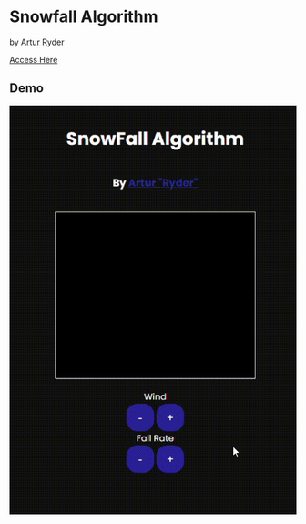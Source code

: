 # Snowfall Algorithm
by <a href="https://github.com/artur-ryder">Artur Ryder</a>

<a href="https://artur-ryder.github.io/snowfall-algorithm/">Access Here</a>

## Demo
<img src="/snowfall-demo.gif" >
